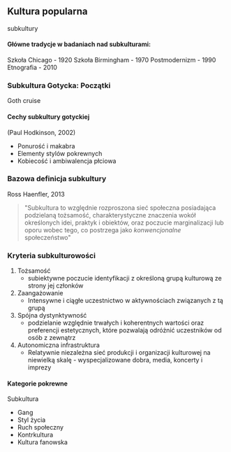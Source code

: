 

## Kultura popularna
subkultury



#### Główne tradycje w badaniach nad subkulturami:

Szkoła Chicago - 1920
Szkoła Birmingham - 1970
Postmodernizm - 1990
Etnografia - 2010


### Subkultura Gotycka: Początki

Goth cruise





#### Cechy subkultury gotyckiej
(Paul Hodkinson, 2002)

- Ponurość i makabra
- Elementy stylów pokrewnych
- Kobiecość i ambiwalencja płciowa


### Bazowa definicja subkultury

Ross Haenfler, 2013
>"Subkultura to względnie rozproszona sieć społeczna posiadająca podzielaną tożsamość, charakterystyczne znaczenia wokół określonych idei, praktyk i obiektów, oraz poczucie marginalizacji lub oporu wobec tego, co postrzega jako *konwencjonalne* społeczeństwo"


### Kryteria subkulturowości

1. Tożsamość
   - subiektywne poczucie identyfikacji z określoną grupą kulturową ze strony jej członków
2. Zaangażowanie
   - Intensywne i ciągłe uczestnictwo w aktywnościach związanych z tą grupą
3. Spójna dystynktywność
   - podzielanie względnie trwałych i koherentnych wartości oraz preferencji estetycznych, które pozwalają odróżnić uczestników od osób z zewnątrz
4. Autonomiczna infrastruktura
   - Relatywnie niezależna sieć produkcji i organizacji kulturowej na niewielką skalę - wyspecjalizowane dobra, media, koncerty i imprezy


#### Kategorie pokrewne

Subkultura
- Gang
- Styl życia
- Ruch społeczny
- Kontrkultura
- Kultura fanowska


